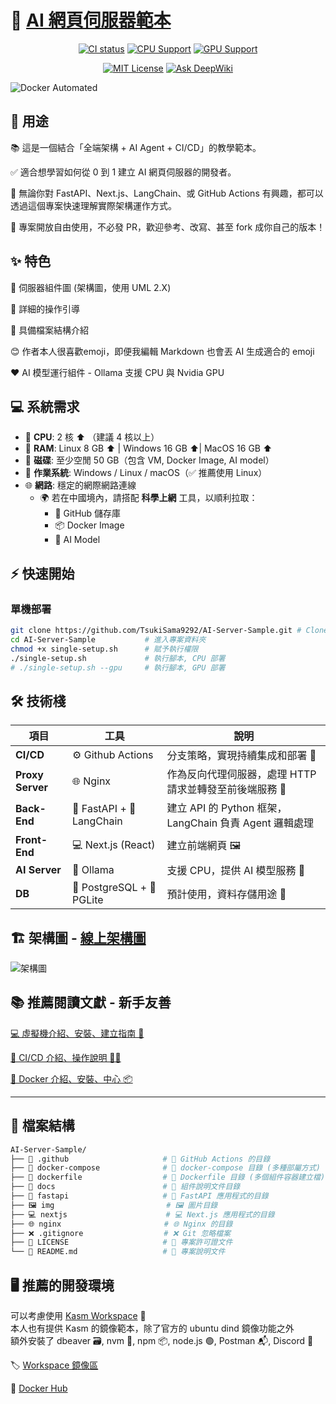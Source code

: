 # 🚀 [AI 網頁伺服器範本](https://github.com/TsukiSama9292/AI-Server-Sample)

<div align="center">
  <p>
    <a href="https://github.com/TsukiSama9292/AI-Server-Sample"><img src="https://github.com/TsukiSama9292/AI-Server-Sample/workflows/🛠️ CI Pipeline/badge.svg" alt="CI status"/></a>
    <a href="https://github.com/TsukiSama9292/AI-Server-Sample"><img src="https://img.shields.io/badge/CPU-Supported-blue" alt="CPU Support" /></a>
    <a href="https://github.com/TsukiSama9292/AI-Server-Sample"><img src="https://img.shields.io/badge/GPU-Supported-green" alt="GPU Support" /></a>
  </p>
  <p>  
    <a href="https://github.com/TsukiSama9292/AI-Server-Sample/blob/main/LICENSE"><img src="https://img.shields.io/badge/License-MIT-green" alt="MIT License" /></a>
    <a href="https://deepwiki.com/TsukiSama9292/AI-Server-Sample"><img src="https://deepwiki.com/badge.svg" alt="Ask DeepWiki" /></a>
  </p>
</div>


![Docker Automated](https://img.shields.io/docker/automated/tsukisama9292/ai-server-sample)


## 🧩 用途

📚 這是一個結合「全端架構 + AI Agent + CI/CD」的教學範本。  

✅ 適合想學習如何從 0 到 1 建立 AI 網頁伺服器的開發者。  

🔧 無論你對 FastAPI、Next.js、LangChain、或 GitHub Actions 有興趣，都可以透過這個專案快速理解實際架構運作方式。

🙏 專案開放自由使用，不必發 PR，歡迎參考、改寫、甚至 fork 成你自己的版本！

## ✨ 特色  
📐 伺服器組件圖 (架構圖，使用 UML 2.X)

📘 詳細的操作引導  

📁 具備檔案結構介紹  

😊 作者本人很喜歡emoji，即便我編輯 Markdown 也會丟 AI 生成適合的 emoji

❤️ AI 模型運行組件 - Ollama 支援 CPU 與 Nvidia GPU

## 💻 系統需求

- 🧠 **CPU**: 2 核 ⬆️ （建議 4 核以上）  
- 🧵 **RAM**: Linux 8 GB ⬆️ | Windows 16 GB ⬆️| MacOS 16 GB ⬆️  
- 💾 **磁碟**: 至少空閒 50 GB（包含 VM, Docker Image, AI model）  
- 🐧 **作業系統**: Windows / Linux / macOS（✅ 推薦使用 Linux）  
- 🌐 **網路**: 穩定的網際網路連線  
  - 🌍 若在中國境內，請搭配 **科學上網** 工具，以順利拉取：
    - 📁 GitHub 儲存庫  
    - 📦 Docker Image  
    - 🧠 AI Model  

## ⚡ 快速開始

### 單機部署
```bash
git clone https://github.com/TsukiSama9292/AI-Server-Sample.git # Clone 專案
cd AI-Server-Sample           # 進入專案資料夾
chmod +x single-setup.sh      # 賦予執行權限
./single-setup.sh             # 執行腳本, CPU 部署
# ./single-setup.sh --gpu     # 執行腳本, GPU 部署
```

## 🛠️ 技術棧  

| 項目          | 工具                          | 說明                                                                 |
|---------------|-------------------------------|--------------------------------------------------------------------|
| **CI/CD**     | ⚙️ Github Actions             | 分支策略，實現持續集成和部署 🚀                                        |
| **Proxy Server** | 🌐 Nginx                   | 作為反向代理伺服器，處理 HTTP 請求並轉發至前後端服務 🔁                   |
| **Back-End**  | 🐍 FastAPI + 🧠 LangChain     | 建立 API 的 Python 框架，LangChain 負責 Agent 邏輯處理                |
| **Front-End** | 💻 Next.js (React)            | 建立前端網頁 🖼️                                                     |
| **AI Server** | 🤖 Ollama                     | 支援 CPU，提供 AI 模型服務 🧩                                        |
| **DB**        | 🐘 PostgreSQL + 🧪 PGLite     | 預計使用，資料存儲用途 💾                                             |

## 🏗️ 架構圖 - [線上架構圖](https://viewer.diagrams.net/?tags=%7B%7D&lightbox=1&highlight=0000ff&edit=_blank&layers=1&nav=1&title=ai-server-sample.drawio&dark=auto#Uhttps%3A%2F%2Fdrive.google.com%2Fuc%3Fid%3D1QD_Iwv_ZQpG5kS-wWtm0l2T6u9CXrsgk%26export%3Ddownload)

![架構圖](./img/ai-server-sample.drawio.png)

## 📚 推薦閱讀文獻 - 新手友善

[💻 虛擬機介紹、安裝、建立指南 🚀](./docs/VM.md)  

[🔁 CI/CD 介紹、操作說明 👨‍💻](./docs/CICD.md)  

[🐳 Docker 介紹、安裝、中心 📦](./docs/Docker.md)  

---

## 📁 檔案結構
```bash
AI-Server-Sample/
├── 🔧 .github                     # 🔧 GitHub Actions 的目錄
├── 🐙 docker-compose              # 🐙 docker-compose 目錄 (多種部屬方式)
├── 🐳 dockerfile                  # 🐳 Dockerfile 目錄 (多個組件容器建立檔)
├── 📃 docs                        # 📃 組件說明文件目錄
├── 🐍 fastapi                     # 🐍 FastAPI 應用程式的目錄
├── 🖼️ img                         # 🖼️ 圖片目錄
├── 💻 nextjs                      # 💻 Next.js 應用程式的目錄
├── 🌐 nginx                       # 🌐 Nginx 的目錄
├── ❌ .gitignore                  # ❌ Git 忽略檔案
├── 📄 LICENSE                     # 📄 專案許可證文件
└── 📘 README.md                   # 📝 專案說明文件
```

## 🖥️ 推薦的開發環境
可以考慮使用 [Kasm Workspace](https://www.kasmweb.com/) 🚀  
本人也有提供 Kasm 的鏡像範本，除了官方的 ubuntu dind 鏡像功能之外  
額外安裝了 dbeaver 🗃️, nvm 🔧, npm 📦, node.js 🟢, Postman 📬, Discord 💬  

🏷️ [Workspace 鏡像區](https://tsukisama9292.github.io/kasm_registry/)  

🐳 [Docker Hub](https://hub.docker.com/r/tsukisama9292/ubuntu-jammy-dind)  